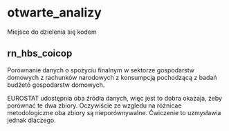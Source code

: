 # otwarte_analizy
Miejsce do dzielenia się kodem

## rn_hbs_coicop

Porównanie danych o spożyciu finalnym w sektorze gospodarstw domowych z rachunków narodowych z konsumpcją pochodzącą z badań budżetó gospodarstw domowych. 

EUROSTAT udostępnia oba źródła danych, więc jest to dobra okazaja, żeby porównać te dwa zbiory. Oczywiście ze wzgledu na różnicae metodologiczne oba zbiory są nieporównywalne. Ćwiczenie to uzmysławia jednak dlaczego. 